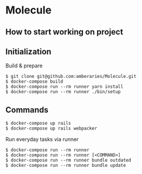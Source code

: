 # Molecule

## How to start working on project

## Initialization

Build & prepare
```
$ git clone git@github.com:amberaries/Molecule.git
$ docker-compose build
$ docker-compose run --rm runner yarn install
$ docker-compose run --rm runner ./bin/setup
```

## Commands

```
$ docker-compose up rails
$ docker-compose up rails webpacker
```
Run everyday tasks via runner
```
$ docker-compose run --rm runner
$ docker-compose run --rm runner [<COMMAND>]
$ docker-compose run --rm runner bundle outdated
$ docker-compose run --rm runner bundle update
```
